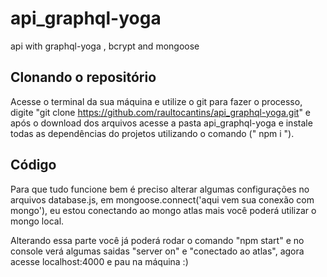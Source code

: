 # api_graphql-yoga
api with graphql-yoga , bcrypt and mongoose

## Clonando o repositório
Acesse o terminal da sua máquina e utilize o git para fazer o processo, digite "git clone https://github.com/raultocantins/api_graphql-yoga.git" e após o download dos arquivos acesse a pasta api_graphql-yoga e instale todas as dependências do projetos utilizando o comando (" npm i ").

## Código
Para que tudo funcione bem é preciso alterar algumas configurações no arquivos database.js, em mongoose.connect('aqui vem sua conexão com mongo'), eu estou conectando ao mongo atlas mais você poderá utilizar o mongo local.

Alterando essa parte você já poderá rodar o comando "npm start" e no console verá algumas saidas "server on" e "conectado ao atlas", agora acesse localhost:4000 e pau na máquina :)
